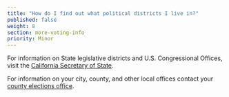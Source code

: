 ```yaml
---
title: "How do I find out what political districts I live in?"
published: false
weight: 8
section: more-voting-info
priority: Minor
---
```

For information on State legislative districts and U.S. Congressional Offices, visit the [California Secretary of State](http://www.sos.ca.gov/elections/additional-elections-information/who-are-my-representatives/).

For information on your city, county, and other local offices contact your [county elections office](http://www.sos.ca.gov/elections/voting-resources/new-voters/county-elections-offices/).
